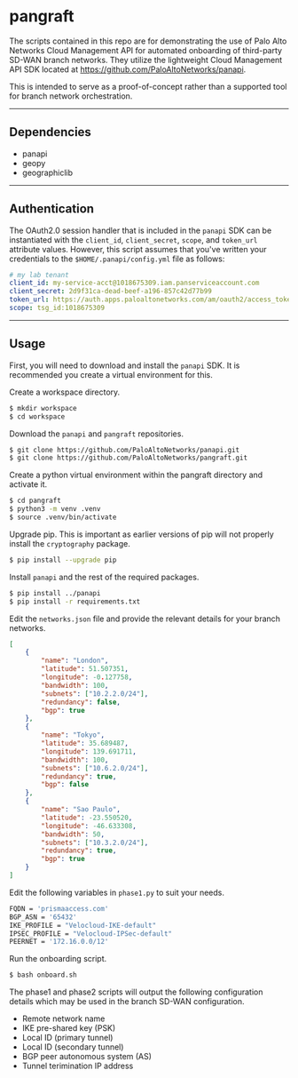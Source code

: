 # pangraft

The scripts contained in this repo are for demonstrating the use of Palo Alto Networks Cloud Management API for automated onboarding of third-party SD-WAN branch networks.  They utilize the lightweight Cloud Management API SDK located at https://github.com/PaloAltoNetworks/panapi.

This is intended to serve as a proof-of-concept rather than a supported tool for branch network orchestration.

--- 
## Dependencies
- panapi
- geopy
- geographiclib

---
## Authentication

The OAuth2.0 session handler that is included in the `panapi` SDK can be instantiated with the `client_id`, `client_secret`, `scope`, and `token_url` attribute values.  However, this script assumes that you've written your credentials to the `$HOME/.panapi/config.yml` file as follows:

```yaml
# my lab tenant
client_id: my-service-acct@1018675309.iam.panserviceaccount.com
client_secret: 2d9f31ca-dead-beef-a196-857c42d77b99
token_url: https://auth.apps.paloaltonetworks.com/am/oauth2/access_token
scope: tsg_id:1018675309
```

---
## Usage

First, you will need to download and install the `panapi` SDK.  It is recommended you create a virtual environment for this.

Create a workspace directory.
```bash
$ mkdir workspace
$ cd workspace
```

Download the `panapi` and `pangraft` repositories.
```bash
$ git clone https://github.com/PaloAltoNetworks/panapi.git
$ git clone https://github.com/PaloAltoNetworks/pangraft.git
```

Create a python virtual environment within the pangraft directory and activate it.
```bash
$ cd pangraft
$ python3 -m venv .venv
$ source .venv/bin/activate
```

Upgrade pip.  This is important as earlier versions of pip will not properly install the `cryptography` package.
```bash
$ pip install --upgrade pip
```

Install `panapi` and the rest of the required packages.
```bash
$ pip install ../panapi
$ pip install -r requirements.txt
```

Edit the `networks.json` file and provide the relevant details for your branch networks.
```json
[
    {
        "name": "London",
        "latitude": 51.507351,
        "longitude": -0.127758,
        "bandwidth": 100,
        "subnets": ["10.2.2.0/24"],
        "redundancy": false,
        "bgp": true
    },
    {
        "name": "Tokyo",
        "latitude": 35.689487,
        "longitude": 139.691711,
        "bandwidth": 100,
        "subnets": ["10.6.2.0/24"],
        "redundancy": true,
        "bgp": false
    },
    {
        "name": "Sao Paulo",
        "latitude": -23.550520,
        "longitude": -46.633308,
        "bandwidth": 50,
        "subnets": ["10.3.2.0/24"],
        "redundancy": true,
        "bgp": true
    }
]
```

Edit the following variables in `phase1.py` to suit your needs.
```bash
FQDN = 'prismaaccess.com'
BGP_ASN = '65432'
IKE_PROFILE = "Velocloud-IKE-default"
IPSEC_PROFILE = "Velocloud-IPSec-default"
PEERNET = '172.16.0.0/12'
```

Run the onboarding script.
```bash
$ bash onboard.sh
```

The phase1 and phase2 scripts will output the following configuration details which may be used in the branch SD-WAN configuration.

- Remote network name
- IKE pre-shared key (PSK)
- Local ID (primary tunnel)
- Local ID (secondary tunnel)
- BGP peer autonomous system (AS)
- Tunnel terimination IP address